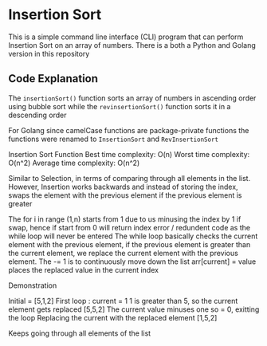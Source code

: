 # Insertion Sort

This is a simple command line interface (CLI) program that can perform Insertion Sort on an array of numbers. There is a both a Python and Golang version in this repository

## Code Explanation

The `insertionSort()` function sorts an array of numbers in ascending order using bubble sort while the `revinsertionSort()` function sorts it in a descending order

For Golang since camelCase functions are package-private functions the functions were renamed to `InsertionSort` and `RevInsertionSort`

Insertion Sort Function
    Best time complexity: O(n)
    Worst time complexity: O(n^2)
    Average time complexity: O(n^2)

Similar to Selection, in terms of comparing through all elements in the list. However, Insertion works backwards and instead of storing the index, swaps the element with the previous element if the previous element is greater

The for i in range (1,n) starts from 1 due to us minusing the index by 1 if swap, hence if start from 0 will return index error / redundent code as the while loop will never be entered
The while loop basically checks the current element with the previous element, if the previous element is greater than the current element, we replace the current element with the previous element. The -= 1 is to continuously move down the list
arr[current] = value places the replaced value in the current index

Demonstration

Initial = [5,1,2]
First loop : 
    current = 1
    1 is greater than 5, so the current element gets replaced
    [5,5,2]
    The current value minuses one so = 0, exitting the loop
    Replacing the current with the replaced element
    [1,5,2]

Keeps going through all elements of the list